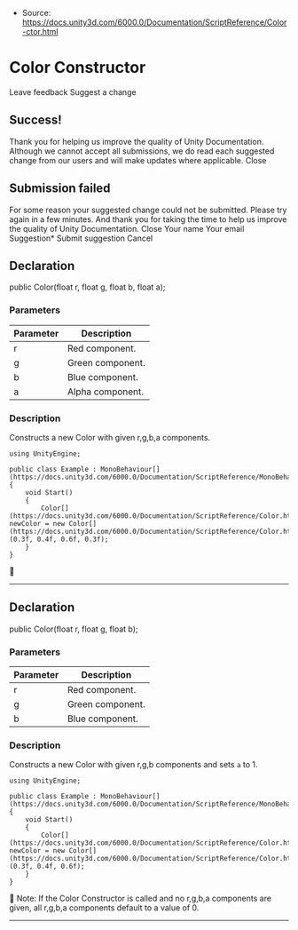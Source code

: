 * Source: https://docs.unity3d.com/6000.0/Documentation/ScriptReference/Color-ctor.html

# Color Constructor
Leave feedback
Suggest a change
## Success!
Thank you for helping us improve the quality of Unity Documentation. Although we cannot accept all submissions, we do read each suggested change from our users and will make updates where applicable.
Close
## Submission failed
For some reason your suggested change could not be submitted. Please <a>try again</a> in a few minutes. And thank you for taking the time to help us improve the quality of Unity Documentation.
Close
Your name Your email Suggestion* Submit suggestion
Cancel
## Declaration
public Color(float r, float g, float b, float a); 
### Parameters
Parameter | Description  
---|---  
r | Red component.  
g | Green component.  
b | Blue component.  
a | Alpha component.  
### Description
Constructs a new Color with given r,g,b,a components.
```
using UnityEngine;  
  
public class Example : MonoBehaviour[](https://docs.unity3d.com/6000.0/Documentation/ScriptReference/MonoBehaviour.html)
{
    void Start()
    {
        Color[](https://docs.unity3d.com/6000.0/Documentation/ScriptReference/Color.html) newColor = new Color[](https://docs.unity3d.com/6000.0/Documentation/ScriptReference/Color.html)(0.3f, 0.4f, 0.6f, 0.3f);
    }
}

```

* * *
## Declaration
public Color(float r, float g, float b); 
### Parameters
Parameter | Description  
---|---  
r | Red component.  
g | Green component.  
b | Blue component.  
### Description
Constructs a new Color with given r,g,b components and sets `a` to 1.
```
using UnityEngine;  
  
public class Example : MonoBehaviour[](https://docs.unity3d.com/6000.0/Documentation/ScriptReference/MonoBehaviour.html)
{
    void Start()
    {
        Color[](https://docs.unity3d.com/6000.0/Documentation/ScriptReference/Color.html) newColor = new Color[](https://docs.unity3d.com/6000.0/Documentation/ScriptReference/Color.html)(0.3f, 0.4f, 0.6f);
    }
}

```

Note: If the Color Constructor is called and no r,g,b,a components are given, all r,g,b,a components default to a value of 0.
* * *
